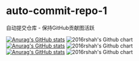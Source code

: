 # auto-commit-repo-1
自动提交仓库 - 保持GitHub贡献图活跃


[![Anurag's GitHub stats](https://github-readme-stats.vercel.app/api?username=tangsangsimida)](https://github.com/anuraghazra/github-readme-stats)
<img src="https://ghchart.rshah.org/tangsangsimida" alt="2016rshah's Github chart" />
[![Anurag's GitHub stats](https://github-readme-stats.vercel.app/api?username=awan-deng)](https://github.com/anuraghazra/github-readme-stats)
<img src="https://ghchart.rshah.org/awan-deng" alt="2016rshah's Github chart" />
[![Anurag's GitHub stats](https://github-readme-stats.vercel.app/api?username=kaiojbk)](https://github.com/anuraghazra/github-readme-stats)
<img src="https://ghchart.rshah.org/kaiojbk" alt="2016rshah's Github chart" />
